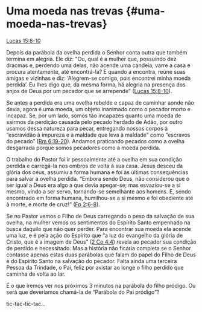 # **Uma moeda nas trevas** {#uma-moeda-nas-trevas}

[Lucas 15:8-10](http://bibliaonline.com.br/acf/lc/15/8-10)

Depois da parábola da ovelha perdida o Senhor conta outra que também termina em alegria. Ele diz: &quot;Ou, qual é a mulher que, possuindo dez dracmas e, perdendo uma delas, não acende uma candeia, varre a casa e procura atentamente, até encontrá-la? E quando a encontra, reúne suas amigas e vizinhas e diz: ‘Alegrem-se comigo, pois encontrei minha moeda perdida’. Eu lhes digo que, da mesma forma, há alegria na presença dos anjos de Deus por um pecador que se arrepende&quot; ([Lucas 15:8-10](http://bibliaonline.com.br/acf/lc/15/8-10)).

Se antes a perdida era uma ovelha rebelde e capaz de caminhar aonde não devia, agora é uma moeda, um objeto inanimado como o pecador morto e incapaz. Se, por um lado, somos tão incapazes quanto uma moeda de sairmos da perdição causada pelo pecado herdado de Adão, por outro usamos dessa natureza para pecar, entregando nossos corpos à “escravidão à impureza e à maldade que leva à maldade” como “escravos do pecado” ([Rm 6:19-20](http://bibliaonline.com.br/acf/rm/6/19-20)). Andamos praticando pecados como a ovelha desgarrada porque somos pecadores como a moeda perdida.

O trabalho do Pastor foi ir pessoalmente até a ovelha em sua condição perdida e carregá-la nos ombros de volta à sua casa. Jesus desceu da glória dos céus, assumiu a forma humana e foi às últimas consequências para salvar a ovelha perdida. “Embora sendo Deus, não considerou que o ser igual a Deus era algo a que devia apegar-se; mas esvaziou-se a si mesmo, vindo a ser servo, tornando-se semelhante aos homens. E, sendo encontrado em forma humana, humilhou-se a si mesmo e foi obediente até à morte, e morte de cruz!” ([Fp 2:6-8](http://bibliaonline.com.br/acf/fp/2/6-8)).

Se no Pastor vemos o Filho de Deus carregando o peso da salvação de sua ovelha, na mulher vemos os sentimentos do Espírito Santo empenhado na busca daquilo que não quer perder. Para encontrar sua moeda ela acende uma luz, e é pela ação do Espírito que “a luz do evangelho da glória de Cristo, que é a imagem de Deus” ([2 Co 4:4](http://bibliaonline.com.br/acf/2co/4/4)) revela ao pecador sua condição de perdido e necessitado. Mas a história não ficaria completa se o Senhor contasse apenas estas duas parábolas que falam do papel do Filho de Deus e do Espírito Santo na salvação do pecador. Falta ainda uma terceira Pessoa da Trindade, o Pai, feliz por avistar ao longe o filho perdido que caminha de volta ao lar.

É o que iremos ver nos próximos 3 minutos na parábola do filho pródigo. Ou será que deveríamos chamá-la de “Parábola do Pai pródigo”?

tic-tac-tic-tac...